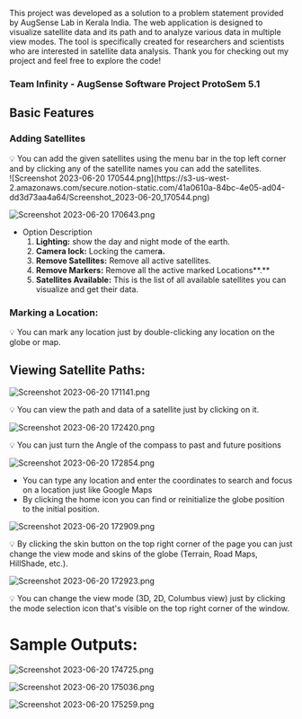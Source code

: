  This project was developed as a solution to a problem statement provided by AugSense Lab in Kerala India. The web application is designed to visualize satellite data and its path and to analyze various data in multiple view modes. The tool is specifically created for researchers and scientists who are interested in satellite data analysis. Thank you for checking out my project and feel free to explore the code!

### Team Infinity - AugSense Software Project ProtoSem 5.1

## Basic Features
### Adding Satellites

<aside>
💡 You can add the given satellites using the menu bar in the top left corner and by clicking any of the satellite names you can add the satellites.

</aside>
![Screenshot 2023-06-20 170544.png](https://s3-us-west-2.amazonaws.com/secure.notion-static.com/41a0610a-84bc-4e05-ad04-dd3d73aa4a64/Screenshot_2023-06-20_170544.png)

![Screenshot 2023-06-20 170643.png]([https://s3-us-west-2.amazonaws.com/secure.notion-static.com/bb0dab66-05c0-48cc-b9f2-ac3103d98350/Screenshot_2023-06-20_170643.png](https://github.com/developerpradeepofficial/satVizEngine/blob/main/outPutSS/Screenshot%202023-06-20%20170643.png))

- Option Description
    1. **Lighting:** show the day and night mode of the earth.
    2. **Camera lock:** Locking the camer**a.**
    3. **Remove Satellites:** Remove all active satellites.
    4. ****Remove Markers:**** Remove all the active marked Locations**.**
    5. **Satellites Available:** This is the list of all available satellites you can visualize and get their data. 

### Marking a Location:

<aside>
💡 You can mark any location just by double-clicking any location on the globe or map.

</aside>

## Viewing Satellite Paths:

![Screenshot 2023-06-20 171141.png](https://s3-us-west-2.amazonaws.com/secure.notion-static.com/6d56d377-6d62-4f90-ba2b-f629ef92c1e2/Screenshot_2023-06-20_171141.png)

<aside>
💡 You can view the path and data of a satellite just by clicking on it.

</aside>

![Screenshot 2023-06-20 172420.png](https://s3-us-west-2.amazonaws.com/secure.notion-static.com/ebf21e5a-a79d-42f7-8bc9-28a144523732/Screenshot_2023-06-20_172420.png)

<aside>
💡 You can just turn the Angle of the compass to past and future positions

</aside>

![Screenshot 2023-06-20 172854.png](https://s3-us-west-2.amazonaws.com/secure.notion-static.com/078179ad-abb5-4f72-9ecc-32887688bbe9/Screenshot_2023-06-20_172854.png)

- You can type any location and enter the coordinates to search and focus on a location just like Google Maps
- By clicking the home icon you can find or reinitialize the globe position to the initial position.

![Screenshot 2023-06-20 172909.png](https://s3-us-west-2.amazonaws.com/secure.notion-static.com/4bcbf5af-deec-4fa4-83e1-124ef4b7f341/Screenshot_2023-06-20_172909.png)

<aside>
💡 By clicking the skin button on the top right corner of the page you can just change the view mode and skins of the globe (Terrain, Road Maps, HillShade, etc.).

</aside>

![Screenshot 2023-06-20 172923.png](https://s3-us-west-2.amazonaws.com/secure.notion-static.com/6d143c11-3a84-4ca5-9800-3974af15dff2/Screenshot_2023-06-20_172923.png)

<aside>
💡 You can change the view mode (3D, 2D, Columbus view) just by clicking the mode selection icon that's visible on the top right corner of the window.

</aside>

# Sample Outputs:

![Screenshot 2023-06-20 174725.png](https://s3-us-west-2.amazonaws.com/secure.notion-static.com/3e7d3350-7091-4b97-9c46-0f0a9e31b773/Screenshot_2023-06-20_174725.png)

![Screenshot 2023-06-20 175036.png](https://s3-us-west-2.amazonaws.com/secure.notion-static.com/74ebe957-5f7b-4cf5-91bf-a6a0c540d8e3/Screenshot_2023-06-20_175036.png)

![Screenshot 2023-06-20 175259.png](https://s3-us-west-2.amazonaws.com/secure.notion-static.com/3ebd7b16-6010-4c11-bc63-e819d7346483/Screenshot_2023-06-20_175259.png)
